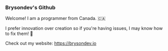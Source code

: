 ### Brysondev's Github

Welcome! I am a programmer from Canada. 🇨🇦

I prefer innovation over creation so if you're having issues, I may know how to fix them! 🔨

Check out my website: https://brysondev.io

